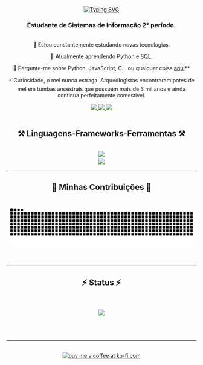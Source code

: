 


<div align="center">
  <a href="https://git.io/typing-svg"><img src="https://readme-typing-svg.demolab.com?font=Fira+Code&size=35&pause=1000&random=false&width=250&height=70&duration=3000&lines=Bem + Vindo(a) +  👋!" alt="Typing SVG" /></a>
</div>

<h3 align="center">Estudante de Sistemas de Informação 2° período. </h3>
<br>
<div align="center">
  🔭 Estou constantemente estudando novas tecnologias.

  🌱 Atualmente aprendendo  Python e SQL.

  💬 Pergunte-me sobre  Python, JavaScript, C... ou qualquer coisa [aqui](https://github.com/aronbarbosag/aronbarbosag/issues)**

  ⚡ Curiosidade, o mel nunca estraga. Arqueologistas encontraram potes de mel em tumbas ancestrais que possuem mais de 3 mil anos  e ainda continua perfeitamente comestivel.
</div>

<div align="center">
  <a href="aronfbarbosa@gmail.com" target="_blank">
   <img src= "https://img.shields.io/badge/Gmail-333333?style=for-the-badge&logo=gmail&logoColor=red"/>
  </a>

  <a href="https://www.linkedin.com/in/aron-barbosa-265950278/" target="_blank">
    <img src="https://img.shields.io/badge/LinkedIn-0077B5?style=for-the-badge&logo=linkedin&logoColor=white"/>
  </a>

  <a href="#">
    <img src="https://img.shields.io/badge/Portfolio-FF5722?style=for-the-badge&logo=todoist&logoColor=white"/>
  </a>
  
</div>
<br/>

<h2 align="center">⚒️ Linguagens-Frameworks-Ferramentas ⚒️</h2>
<br/>
<div align="center">
  <a href="https://skillicons.dev">
    <img src="https://skillicons.dev/icons?i=nodejs,github,python,javascript,c"/><br>
    <img src ="https://skillicons.dev/icons?i=bootstrap,postgresql,mysql,mongodb,html,css,vscode,figma,git"/>
  </a>  
</div>
<hr>
<div align="center">
  <h2>🐍 Minhas Contribuições 🐍</h2>
  <br>
  <img alt="snake eating " src="https://raw.githubusercontent.com/aronbarbosag/aronbarbosag/output/github-contribution-grid-snake.svg"/>
  <br><br><br>
 
</div>
<hr>
<h2 align="center">⚡ Status ⚡</h2>
<br>
<br>
<div align=center>
  <img src="https://github-readme-stats.vercel.app/api/top-langs/?username=aronbarbosag&layout=compact&size_weight=0.5&count_weight=0.5"/>
 
</div>

<br/><br/>

<hr/>

<br/>

<div align="center">
<a href='https://www.instagram.com/aron.barbosa13/' target='_blank'><img height='54' style='border:0px;height:54px;' src='https://storage.ko-fi.com/cdn/kofi1.png?v=3' border='0' alt='buy me a coffee at ko-fi.com' /></a>
</div>

<br/>
